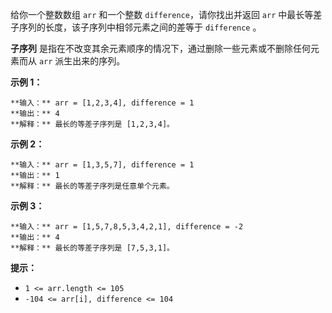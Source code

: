 给你一个整数数组 `arr` 和一个整数 `difference`，请你找出并返回 `arr` 中最长等差子序列的长度，该子序列中相邻元素之间的差等于
`difference` 。

**子序列** 是指在不改变其余元素顺序的情况下，通过删除一些元素或不删除任何元素而从 `arr` 派生出来的序列。

**示例 1：**

    
    
    **输入：** arr = [1,2,3,4], difference = 1
    **输出：** 4
    **解释：** 最长的等差子序列是 [1,2,3,4]。

**示例 2：**

    
    
    **输入：** arr = [1,3,5,7], difference = 1
    **输出：** 1
    **解释：** 最长的等差子序列是任意单个元素。
    

**示例 3：**

    
    
    **输入：** arr = [1,5,7,8,5,3,4,2,1], difference = -2
    **输出：** 4
    **解释：** 最长的等差子序列是 [7,5,3,1]。
    

**提示：**

  * `1 <= arr.length <= 105`
  * `-104 <= arr[i], difference <= 104`

